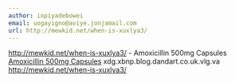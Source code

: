 ```yaml
---
author: iopiyadebowei
email: uogayigno@aviye.jonjamail.com
url: http://mewkid.net/when-is-xuxlya3/
---
```


http://mewkid.net/when-is-xuxlya3/ - Amoxicillin 500mg Capsules <a href="http://mewkid.net/when-is-xuxlya3/">Amoxicillin 500mg Capsules</a> xdg.xbnp.blog.dandart.co.uk.vlg.va http://mewkid.net/when-is-xuxlya3/